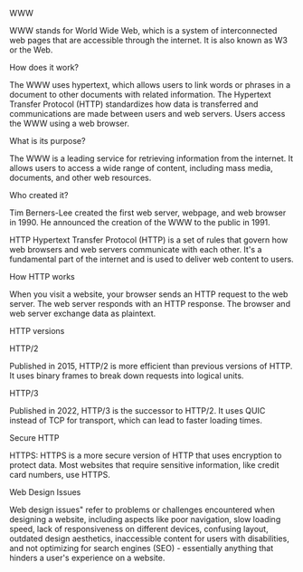 WWW

WWW stands for World Wide Web, which is a system of interconnected web pages that are accessible through the internet. It is also known as W3 or the Web. 

How does it work?

The WWW uses hypertext, which allows users to link words or phrases in a document to other documents with related information. 
The Hypertext Transfer Protocol (HTTP) standardizes how data is transferred and communications are made between users and web servers. 
Users access the WWW using a web browser. 

What is its purpose?

The WWW is a leading service for retrieving information from the internet. 
It allows users to access a wide range of content, including mass media, documents, and other web resources.

Who created it? 

Tim Berners-Lee created the first web server, webpage, and web browser in 1990. He announced the creation of the WWW to the public in 1991. 

HTTP
Hypertext Transfer Protocol (HTTP) is a set of rules that govern how web browsers and web servers communicate with each other. It's a fundamental part of the internet and is used to deliver web content to users. 

How HTTP works 

When you visit a website, your browser sends an HTTP request to the web server.
The web server responds with an HTTP response.
The browser and web server exchange data as plaintext.

HTTP versions 

HTTP/2

Published in 2015, HTTP/2 is more efficient than previous versions of HTTP. It uses binary frames to break down requests into logical units.

HTTP/3

Published in 2022, HTTP/3 is the successor to HTTP/2. It uses QUIC instead of TCP for transport, which can lead to faster loading times.

Secure HTTP 

HTTPS: HTTPS is a more secure version of HTTP that uses encryption to protect data. Most websites that require sensitive information, like credit card numbers, use HTTPS.




Web Design Issues

Web design issues" refer to problems or challenges encountered when designing a website, including aspects like poor navigation, slow loading speed, lack of responsiveness on different devices, confusing layout, outdated design aesthetics, inaccessible content for users with disabilities, and not optimizing for search engines (SEO) - essentially anything that hinders a user's experience on a website. 
 


